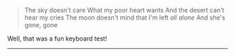 > The sky doesn't care 
> What my poor heart wants
> And the desert can't hear my cries
> The moon doesn't mind that 
> I'm left _all alone_
> And she's gone, gone 

Well, that was a fun keyboard test!

----------------------------
